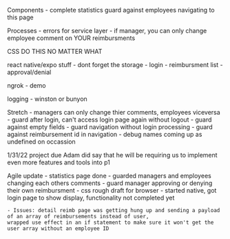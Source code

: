 Components
    - complete statistics guard against employees navigating to this page

Processes
    - errors for service layer
    - if manager, you can only change employee comment on YOUR reimbursments

CSS DO THIS NO MATTER WHAT

react native/expo stuff
    - dont forget the storage
    - login
    - reimbursment list
    - approval/denial

ngrok
    - demo

logging
    - winston or bunyon

Stretch
    - managers can only change thier comments, employees viceversa 
    - guard after login, can't access login page again without logout
    - guard against empty fields
    - guard navigation without login processing
    - guard against reimbursement id in navigation
    - debug names coming up as undefined on occassion 

1/31/22
    project due
    Adam did say that he will be requiring us to implement even more features and tools into p1

Agile update
    - statistics page done
    - guarded managers and employees changing each others comments
    - guard manager approving or denying their own reimbursment
    - css rough draft for browser
    - started native, got login page to show display, functionality not completed yet
    
    - Issues: detail reimb page was getting hung up and sending a payload of an array of reimbursements instead of user, 
    wrapped use effect in an if statement to make sure it won't get the user array without an employee ID